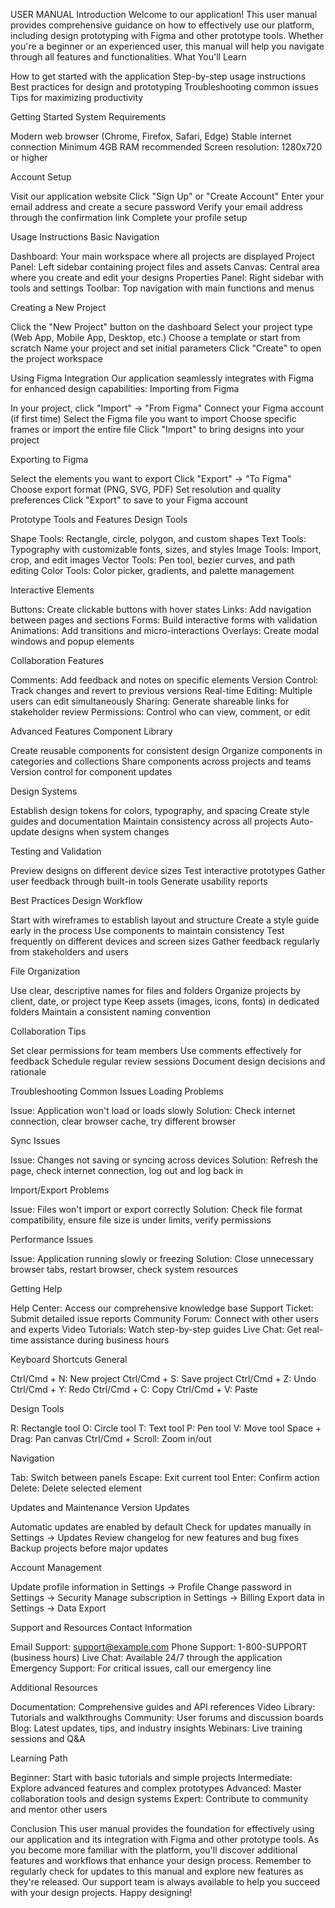 USER MANUAL
Introduction
Welcome to our application! This user manual provides comprehensive guidance on how to effectively use our platform, including design prototyping with Figma and other prototype tools. Whether you're a beginner or an experienced user, this manual will help you navigate through all features and functionalities.
What You'll Learn

How to get started with the application
Step-by-step usage instructions
Best practices for design and prototyping
Troubleshooting common issues
Tips for maximizing productivity

Getting Started
System Requirements

Modern web browser (Chrome, Firefox, Safari, Edge)
Stable internet connection
Minimum 4GB RAM recommended
Screen resolution: 1280x720 or higher

Account Setup

Visit our application website
Click "Sign Up" or "Create Account"
Enter your email address and create a secure password
Verify your email address through the confirmation link
Complete your profile setup

Usage Instructions
Basic Navigation

Dashboard: Your main workspace where all projects are displayed
Project Panel: Left sidebar containing project files and assets
Canvas: Central area where you create and edit your designs
Properties Panel: Right sidebar with tools and settings
Toolbar: Top navigation with main functions and menus

Creating a New Project

Click the "New Project" button on the dashboard
Select your project type (Web App, Mobile App, Desktop, etc.)
Choose a template or start from scratch
Name your project and set initial parameters
Click "Create" to open the project workspace

Using Figma Integration
Our application seamlessly integrates with Figma for enhanced design capabilities:
Importing from Figma

In your project, click "Import" → "From Figma"
Connect your Figma account (if first time)
Select the Figma file you want to import
Choose specific frames or import the entire file
Click "Import" to bring designs into your project

Exporting to Figma

Select the elements you want to export
Click "Export" → "To Figma"
Choose export format (PNG, SVG, PDF)
Set resolution and quality preferences
Click "Export" to save to your Figma account

Prototype Tools and Features
Design Tools

Shape Tools: Rectangle, circle, polygon, and custom shapes
Text Tools: Typography with customizable fonts, sizes, and styles
Image Tools: Import, crop, and edit images
Vector Tools: Pen tool, bezier curves, and path editing
Color Tools: Color picker, gradients, and palette management

Interactive Elements

Buttons: Create clickable buttons with hover states
Links: Add navigation between pages and sections
Forms: Build interactive forms with validation
Animations: Add transitions and micro-interactions
Overlays: Create modal windows and popup elements

Collaboration Features

Comments: Add feedback and notes on specific elements
Version Control: Track changes and revert to previous versions
Real-time Editing: Multiple users can edit simultaneously
Sharing: Generate shareable links for stakeholder review
Permissions: Control who can view, comment, or edit

Advanced Features
Component Library

Create reusable components for consistent design
Organize components in categories and collections
Share components across projects and teams
Version control for component updates

Design Systems

Establish design tokens for colors, typography, and spacing
Create style guides and documentation
Maintain consistency across all projects
Auto-update designs when system changes

Testing and Validation

Preview designs on different device sizes
Test interactive prototypes
Gather user feedback through built-in tools
Generate usability reports

Best Practices
Design Workflow

Start with wireframes to establish layout and structure
Create a style guide early in the process
Use components to maintain consistency
Test frequently on different devices and screen sizes
Gather feedback regularly from stakeholders and users

File Organization

Use clear, descriptive names for files and folders
Organize projects by client, date, or project type
Keep assets (images, icons, fonts) in dedicated folders
Maintain a consistent naming convention

Collaboration Tips

Set clear permissions for team members
Use comments effectively for feedback
Schedule regular review sessions
Document design decisions and rationale

Troubleshooting
Common Issues
Loading Problems

Issue: Application won't load or loads slowly
Solution: Check internet connection, clear browser cache, try different browser

Sync Issues

Issue: Changes not saving or syncing across devices
Solution: Refresh the page, check internet connection, log out and log back in

Import/Export Problems

Issue: Files won't import or export correctly
Solution: Check file format compatibility, ensure file size is under limits, verify permissions

Performance Issues

Issue: Application running slowly or freezing
Solution: Close unnecessary browser tabs, restart browser, check system resources

Getting Help

Help Center: Access our comprehensive knowledge base
Support Ticket: Submit detailed issue reports
Community Forum: Connect with other users and experts
Video Tutorials: Watch step-by-step guides
Live Chat: Get real-time assistance during business hours

Keyboard Shortcuts
General

Ctrl/Cmd + N: New project
Ctrl/Cmd + S: Save project
Ctrl/Cmd + Z: Undo
Ctrl/Cmd + Y: Redo
Ctrl/Cmd + C: Copy
Ctrl/Cmd + V: Paste

Design Tools

R: Rectangle tool
O: Circle tool
T: Text tool
P: Pen tool
V: Move tool
Space + Drag: Pan canvas
Ctrl/Cmd + Scroll: Zoom in/out

Navigation

Tab: Switch between panels
Escape: Exit current tool
Enter: Confirm action
Delete: Delete selected element

Updates and Maintenance
Version Updates

Automatic updates are enabled by default
Check for updates manually in Settings → Updates
Review changelog for new features and bug fixes
Backup projects before major updates

Account Management

Update profile information in Settings → Profile
Change password in Settings → Security
Manage subscription in Settings → Billing
Export data in Settings → Data Export

Support and Resources
Contact Information

Email Support: support@example.com
Phone Support: 1-800-SUPPORT (business hours)
Live Chat: Available 24/7 through the application
Emergency Support: For critical issues, call our emergency line

Additional Resources

Documentation: Comprehensive guides and API references
Video Library: Tutorials and walkthroughs
Community: User forums and discussion boards
Blog: Latest updates, tips, and industry insights
Webinars: Live training sessions and Q&A

Learning Path

Beginner: Start with basic tutorials and simple projects
Intermediate: Explore advanced features and complex prototypes
Advanced: Master collaboration tools and design systems
Expert: Contribute to community and mentor other users

Conclusion
This user manual provides the foundation for effectively using our application and its integration with Figma and other prototype tools. As you become more familiar with the platform, you'll discover additional features and workflows that enhance your design process.
Remember to regularly check for updates to this manual and explore new features as they're released. Our support team is always available to help you succeed with your design projects.
Happy designing!
